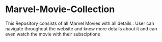 # Marvel-Movie-Collection
This Repository consists of all Marvel Movies with all details . User can navigate throughout the website and knew more details about it and can even watch the movie with their subsciptions
